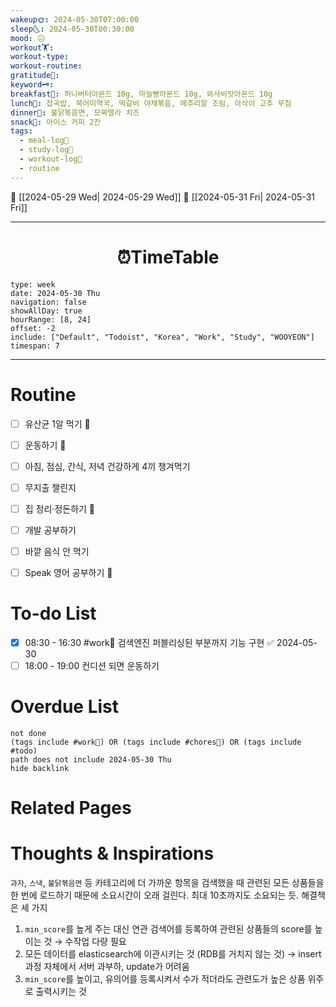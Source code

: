 ```yaml
---
wakeup🌞: 2024-05-30T07:00:00
sleep🌜: 2024-05-30T00:30:00
mood: 😐
workout🏋️: 
workout-type: 
workout-routine: 
gratitude🙏: 
keyword🗝️: 
breakfast🍳: 허니버터아몬드 10g, 마늘빵아몬드 10g, 와사비맛아몬드 10g
lunch🍚: 잡곡밥, 북어미역국, 떡갈비 야채볶음, 메추리알 조림, 아삭이 고추 무침
dinner🥗: 불닭볶음면, 모짜렐라 치즈
snack🍬: 아이스 커피 2잔
tags:
  - meal-log📝
  - study-log📓
  - workout-log💪
  - routine
---
```


🔺 [[2024-05-29 Wed| 2024-05-29 Wed]]
🔻 [[2024-05-31 Fri| 2024-05-31 Fri]]
___
<h1> <center>⏰TimeTable </center> </h1>

```gEvent
type: week
date: 2024-05-30 Thu
navigation: false
showAllDay: true
hourRange: [8, 24]
offset: -2
include: ["Default", "Todoist", "Korea", "Work", "Study", "WOOYEON"]
timespan: 7
```

--- 


# Routine 

- [ ] 유산균 1알 먹기 🔼 
- [ ] 운동하기 🔼
- [ ] 아침, 점심, 간식, 저녁 건강하게 4끼 챙겨먹기
- [ ] 무지출 챌린지 
- [ ] 집 정리·정돈하기 🔼
- [ ] 개발 공부하기
- [ ] 바깥 음식 안 먹기 
- [ ] Speak 영어 공부하기 🔼 


# To-do List

- [x] 08:30 - 16:30 #work💼 검색엔진 퍼블리싱된 부분까지 기능 구현 ✅ 2024-05-30
- [ ] 18:00 - 19:00 컨디션 되면 운동하기

# Overdue List
```tasks
not done
(tags include #work💼) OR (tags include #chores🧺) OR (tags include #todo)
path does not include 2024-05-30 Thu
hide backlink
```

# Related Pages



# Thoughts & Inspirations

`과자`, `스낵`, `불닭볶음면` 등 카테고리에 더 가까운 항목을 검색했을 때 관련된 모든 상품들을 한 번에 로드하기 때문에 소요시간이 오래 걸린다.
최대 10초까지도 소요되는 듯.
해결책은 세 가지
1. `min_score`를 높게 주는 대신 연관 검색어를 등록하여 관련된 상품들의 score를 높이는 것 → 수작업 다량 필요
2. 모든 데이터를 elasticsearch에 이관시키는 것 (RDB를 거치지 않는 것) → insert 과정 자체에서 서버 과부하, update가 어려움 
3. `min_score`를 높이고, 유의어를 등록시켜서 수가 적더라도 관련도가 높은 상품 위주로 출력시키는 것 